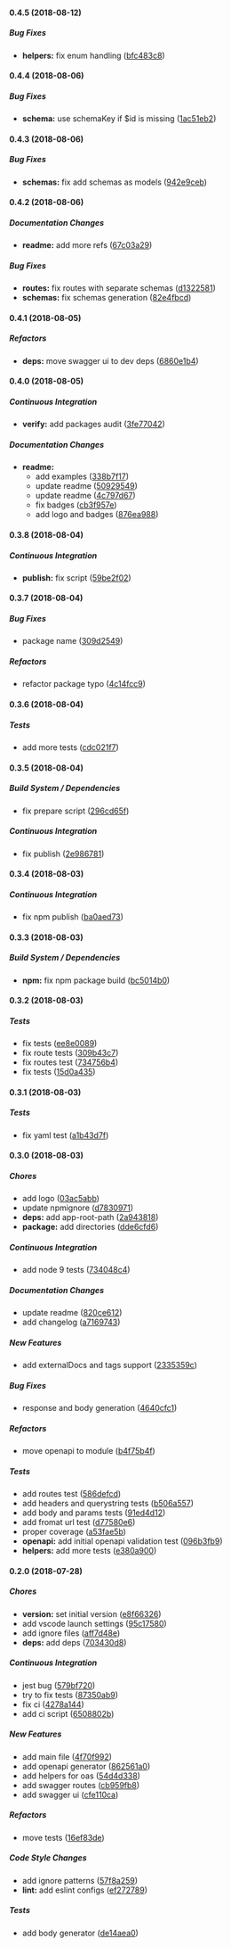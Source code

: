 #### 0.4.5 (2018-08-12)

##### Bug Fixes

* **helpers:**  fix enum handling ([bfc483c8](https://gitlab.com/m03geek/fastify-oas3/commit/bfc483c8bc16df10db0080a059f7b7dd65f76001))

#### 0.4.4 (2018-08-06)

##### Bug Fixes

* **schema:**  use schemaKey if $id is missing ([1ac51eb2](https://gitlab.com/m03geek/fastify-oas3/commit/1ac51eb23a4c521203ffae58b7f7c9c1dad770eb))

#### 0.4.3 (2018-08-06)

##### Bug Fixes

* **schemas:**  fix add schemas as models ([942e9ceb](https://gitlab.com/m03geek/fastify-oas3/commit/942e9ceb1bd59cb6ebedd88d4b319c67df0e7877))

#### 0.4.2 (2018-08-06)

##### Documentation Changes

* **readme:**  add more refs ([67c03a29](https://gitlab.com/m03geek/fastify-oas3/commit/67c03a291ca9a262eaa12fe3574f784d377a1f63))

##### Bug Fixes

* **routes:**  fix routes with separate schemas ([d1322581](https://gitlab.com/m03geek/fastify-oas3/commit/d13225810cc45233ae08d8ff5c55571803917bc5))
* **schemas:**  fix schemas generation ([82e4fbcd](https://gitlab.com/m03geek/fastify-oas3/commit/82e4fbcd64ac1368234c821b7a58c879b0038486))

#### 0.4.1 (2018-08-05)

##### Refactors

* **deps:**  move swagger ui to dev deps ([6860e1b4](https://gitlab.com/m03geek/fastify-oas3/commit/6860e1b478df67a1d225bea5aeea44b72cdb7f61))

#### 0.4.0 (2018-08-05)

##### Continuous Integration

* **verify:**  add packages audit ([3fe77042](https://gitlab.com/m03geek/fastify-oas3/commit/3fe77042721eae46b36a8e48e33249b4523923e9))

##### Documentation Changes

* **readme:**
  *  add examples ([338b7f17](https://gitlab.com/m03geek/fastify-oas3/commit/338b7f17e11644761a895da5e2f5e197b8b7c31d))
  *  update readme ([50929549](https://gitlab.com/m03geek/fastify-oas3/commit/50929549f5c1d9b090762449ff9650f2f4a518f0))
  *  update readme ([4c797d67](https://gitlab.com/m03geek/fastify-oas3/commit/4c797d674b3ec1c165cfb7245e706014e29ff6fe))
  *  fix badges ([cb3f957e](https://gitlab.com/m03geek/fastify-oas3/commit/cb3f957eb388cf53b25719147a3f0411d03f5df9))
  *  add logo and badges ([876ea988](https://gitlab.com/m03geek/fastify-oas3/commit/876ea9888fe155d1cf2b4c9b6b1e9bb71a386fef))

#### 0.3.8 (2018-08-04)

##### Continuous Integration

* **publish:**  fix script ([59be2f02](https://gitlab.com/m03geek/fastify-oas3/commit/59be2f02403199aaf5f1052155ee47183a0e1173))

#### 0.3.7 (2018-08-04)

##### Bug Fixes

*  package name ([309d2549](https://gitlab.com/m03geek/fastify-oas3/commit/309d2549efd3182a2f477b6fe9180b068e73c3ec))

##### Refactors

*  refactor package typo ([4c14fcc9](https://gitlab.com/m03geek/fastify-oas3/commit/4c14fcc9fa53e69dfc295a0d66158c3b71e36355))

#### 0.3.6 (2018-08-04)

##### Tests

*  add more tests ([cdc021f7](https://gitlab.com/m03geek/fastify-oas3/commit/cdc021f79e0aa36dfa6eb1c96c421b85b39c22b3))

#### 0.3.5 (2018-08-04)

##### Build System / Dependencies

*  fix prepare script ([296cd65f](https://gitlab.com/m03geek/fastify-oas3/commit/296cd65fe3e6320cc5955b2293ae3339d17f6edf))

##### Continuous Integration

*  fix publish ([2e986781](https://gitlab.com/m03geek/fastify-oas3/commit/2e98678185b472b4f43ab79d18be95f612e24ce1))

#### 0.3.4 (2018-08-03)

##### Continuous Integration

*  fix npm publish ([ba0aed73](https://gitlab.com/m03geek/fastify-oas3/commit/ba0aed73ea4cbf27111ea5b931bea77d4af1fc86))

#### 0.3.3 (2018-08-03)

##### Build System / Dependencies

* **npm:**  fix npm package build ([bc5014b0](https://gitlab.com/m03geek/fastify-oas3/commit/bc5014b01e3930f0bd7ef9228d2919a4304bfd15))

#### 0.3.2 (2018-08-03)

##### Tests

*  fix tests ([ee8e0089](https://gitlab.com/m03geek/fastify-oas3/commit/ee8e0089a7b65788c5845d7cb0fa8d02cef11f1a))
*  fix route tests ([309b43c7](https://gitlab.com/m03geek/fastify-oas3/commit/309b43c726635e5f245572608a7088bbf4da076e))
*  fix routes test ([734756b4](https://gitlab.com/m03geek/fastify-oas3/commit/734756b41a74133bfb939abfebe441498c963753))
*  fix tests ([15d0a435](https://gitlab.com/m03geek/fastify-oas3/commit/15d0a43508fef3b051d3626429175636e7ff2759))

#### 0.3.1 (2018-08-03)

##### Tests

*  fix yaml test ([a1b43d7f](https://gitlab.com/m03geek/fastify-oas3/commit/a1b43d7f433d2ea72ad95e5da6fea9510402e310))

#### 0.3.0 (2018-08-03)

##### Chores

*  add logo ([03ac5abb](https://gitlab.com/m03geek/fastify-oas3/commit/03ac5abbb845039286b1ee6fc0e333631446666b))
*  update npmignore ([d7830971](https://gitlab.com/m03geek/fastify-oas3/commit/d783097131ad30f1856c0d3cfb25b7c93f90caef))
* **deps:**  add app-root-path ([2a943818](https://gitlab.com/m03geek/fastify-oas3/commit/2a943818a6d63aa70497c3212b8ff5e484a60aaa))
* **package:**  add directories ([dde6cfd6](https://gitlab.com/m03geek/fastify-oas3/commit/dde6cfd64fa30569d4968f329b3d1e072e87cfe2))

##### Continuous Integration

*  add node 9 tests ([734048c4](https://gitlab.com/m03geek/fastify-oas3/commit/734048c486ffcd52da4ce3376266e821367bd9f7))

##### Documentation Changes

*  update readme ([820ce612](https://gitlab.com/m03geek/fastify-oas3/commit/820ce61235884836a889bdb4d88b8eaa55726be4))
*  add changelog ([a7169743](https://gitlab.com/m03geek/fastify-oas3/commit/a71697438895848d86d324e99894be40e16343ea))

##### New Features

*  add externalDocs and tags support ([2335359c](https://gitlab.com/m03geek/fastify-oas3/commit/2335359c1cbe91773e9f7092a99e133f91f7b0fa))

##### Bug Fixes

*  response and body generation ([4640cfc1](https://gitlab.com/m03geek/fastify-oas3/commit/4640cfc16aeba8aedfe5e2b272d220d516979107))

##### Refactors

*  move openapi to module ([b4f75b4f](https://gitlab.com/m03geek/fastify-oas3/commit/b4f75b4f0d9c0a70b4326e9f8342923b1d064d08))

##### Tests

*  add routes test ([586defcd](https://gitlab.com/m03geek/fastify-oas3/commit/586defcd96358517f3bcb9790058f5e5245f4867))
*  add headers and querystring tests ([b506a557](https://gitlab.com/m03geek/fastify-oas3/commit/b506a557fe7b8612819e0c83a4e8f3c3afab85c9))
*  add body and params tests ([91ed4d12](https://gitlab.com/m03geek/fastify-oas3/commit/91ed4d12f277761d1314a0eaafa88519d3f7fa56))
*  add fromat url test ([d77580e6](https://gitlab.com/m03geek/fastify-oas3/commit/d77580e60b9d2d4d7439e7927e3132bede6e825a))
*  proper coverage ([a53fae5b](https://gitlab.com/m03geek/fastify-oas3/commit/a53fae5b97de78dfd493e38fef62eb32f6fb4a4c))
* **openapi:**  add initial openapi validation test ([096b3fb9](https://gitlab.com/m03geek/fastify-oas3/commit/096b3fb9ea60d03fd22dff06a32697a0f665801e))
* **helpers:**  add more tests ([e380a900](https://gitlab.com/m03geek/fastify-oas3/commit/e380a900cf8de1d3aa7dfe23625b6e3cd3dee392))

#### 0.2.0 (2018-07-28)

##### Chores

* **version:**  set initial version ([e8f66326](https://gitlab.com/m03geek/fastify-oas3/commit/e8f663266d02f2593581e8d06b3d7a8808abbe10))
*  add vscode launch settings ([95c17580](https://gitlab.com/m03geek/fastify-oas3/commit/95c175804b7cf3afb9a94049d86de25963e71693))
*  add ignore files ([aff7d48e](https://gitlab.com/m03geek/fastify-oas3/commit/aff7d48e8f4ee20486987332e644e2ae9bc70a8c))
* **deps:**  add deps ([703430d8](https://gitlab.com/m03geek/fastify-oas3/commit/703430d850ca10be807a690e90590578219ff9de))

##### Continuous Integration

*  jest bug ([579bf720](https://gitlab.com/m03geek/fastify-oas3/commit/579bf7207b9ffae91958661dd90f4dbd31782cbc))
*  try to fix tests ([87350ab9](https://gitlab.com/m03geek/fastify-oas3/commit/87350ab9dd00f7554ea944649fdc200517f17916))
*  fix ci ([4278a144](https://gitlab.com/m03geek/fastify-oas3/commit/4278a144e664653662efddf0fd912cd8571c08db))
*  add ci script ([6508802b](https://gitlab.com/m03geek/fastify-oas3/commit/6508802b084e455135e5e4d42f3d40e4deb54d6c))

##### New Features

*  add main file ([4f70f992](https://gitlab.com/m03geek/fastify-oas3/commit/4f70f99233c79552ede9034a89db3eca98c1a113))
*  add openapi generator ([862561a0](https://gitlab.com/m03geek/fastify-oas3/commit/862561a0784c82797154c22951ce2cdfdb897709))
*  add helpers for oas ([54d4d338](https://gitlab.com/m03geek/fastify-oas3/commit/54d4d338a6a5f1c9911f6451604884650b4c4658))
*  add swagger routes ([cb959fb8](https://gitlab.com/m03geek/fastify-oas3/commit/cb959fb88c8fbade84ff815eec27ee616fca313c))
*  add swagger ui ([cfe110ca](https://gitlab.com/m03geek/fastify-oas3/commit/cfe110cad04b1d32e3a002e89f42acd407123d01))

##### Refactors

*  move tests ([16ef83de](https://gitlab.com/m03geek/fastify-oas3/commit/16ef83de51c69f5d1142fd596129cb54ad8ffa3e))

##### Code Style Changes

*  add ignore patterns ([57f8a259](https://gitlab.com/m03geek/fastify-oas3/commit/57f8a259fb76ee2ee06b0644912bf82872f263b6))
* **lint:**  add eslint configs ([ef272789](https://gitlab.com/m03geek/fastify-oas3/commit/ef272789142a4c0b241422419f2abb7d1f661121))

##### Tests

*  add body generator ([de14aea0](https://gitlab.com/m03geek/fastify-oas3/commit/de14aea00817481c1c7b8da87ee40e7501fa1ab3))

